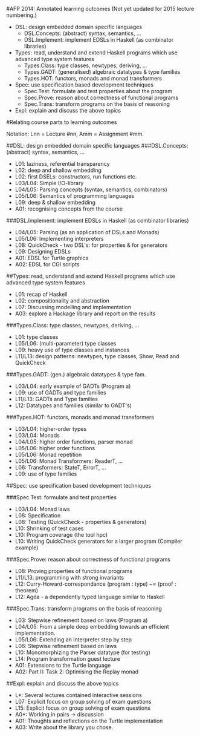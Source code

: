 #AFP 2014: Annotated learning outcomes
(Not yet updated for 2015 lecture numbering.)

* DSL: design embedded domain specific languages
    * DSL.Concepts: (abstract) syntax, semantics, ...
    * DSL.Implement: implement EDSLs in Haskell (as combinator libraries)
* Types: read, understand and extend Haskell programs which use advanced type system features
    * Types.Class: type classes, newtypes, deriving, ...
    * Types.GADT: (generalised) algebraic datatypes & type families
    * Types.HOT: functors, monads and monad transformers
* Spec: use specification based development techniques
    * Spec.Test: formulate and test properties about the program
    * Spec.Prove: reason about correctness of functional programs
    * Spec.Trans: transform programs on the basis of reasoning
* Expl: explain and discuss the above topics

#Relating course parts to learning outcomes

Notation: Lnn = Lecture #nn, Amm = Assignment #mm.

##DSL: design embedded domain specific languages
###DSL.Concepts: (abstract) syntax, semantics, ...

* L01: laziness, referential transparency
* L02: deep and shallow embedding
* L02: first DSELs: constructors, run functions etc.
* L03/L04: Simple I/O-library
* L04/L05: Parsing concepts (syntax, semantics, combinators)
* L05/L06: Semantics of programming languages
* L09: deep & shallow embedding
* A01: recognising concepts from the course

###DSL.Implement: implement EDSLs in Haskell (as combinator libraries)

* L04/L05: Parsing (as an application of DSLs and Monads)
* L05/L06: Implementing interpreters
* L08: QuickCheck - two DSL's: for properties & for generators
* L09: Designing EDSLs
* A01: EDSL for Turtle graphics
* A02: EDSL for CGI scripts

##Types: read, understand and extend Haskell programs which use advanced type system features

* L01: recap of Haskell
* L02: compositionality and abstraction
* L07: Discussing modelling and implementation
* A03: explore a Hackage library and report on the results

###Types.Class: type classes, newtypes, deriving, ...

* L01: type classes
* L05/L06: (multi-parameter) type classes
* L09: heavy use of type classes and instances
* L11/L13: design patterns: newtypes, type classes, Show, Read and QuickCheck

###Types.GADT: (gen.) algebraic datatypes & type fam.

* L03/L04: early example of GADTs (Program a)
* L09: use of GADTs and type families
* L11/L13: GADTs and Type families
* L12: Datatypes and families (similar to GADT's)

###Types.HOT: functors, monads and monad transformers

* L03/L04: higher-order types
* L03/L04: Monads
* L04/L05: higher order functions, parser monad
* L05/L06: higher order functions
* L05/L06: Monad repetition
* L05/L06: Monad Transformers: ReaderT, ...
* L06: Transformers: StateT, ErrorT, ...
* L09: use of type families

##Spec: use specification based development techniques

###Spec.Test: formulate and test properties

* L03/L04: Monad laws
* L08: Specification
* L08: Testing (QuickCheck - properties & generators)
* L10: Shrinking of test cases
* L10: Program coverage (the tool hpc)
* L10: Writing QuickCheck generators for a larger program (Compiler example)

###Spec.Prove: reason about correctness of functional programs

* L08: Proving properties of functional programs
* L11/L13: programming with strong invariants
* L12: Curry-Howard-correspondance (program : type) ~= (proof : theorem)
* L12: Agda - a dependently typed language similar to Haskell

###Spec.Trans: transform programs on the basis of reasoning

* L03: Stepwise refinement based on laws (Program a)
* L04/L05: From a simple deep embedding towards an efficient implementation.
* L05/L06: Extending an interpreter step by step
* L06: Stepwise refinement based on laws
* L10: Monomorphizing the Parser datatype (for testing)
* L14: Program transformation guest lecture
* A01: Extensions to the Turtle language
* A02: Part II: Task 2: Optimising the Replay monad

##Expl: explain and discuss the above topics

* L*: Several lectures contained interactive sessions
* L07: Explicit focus on group solving of exam questions
* L15: Explicit focus on group solving of exam questions
* A0*: Working in pairs -> discussion
* A01: Thoughts and reflections on the Turtle implementation
* A03: Write about the library you chose.
